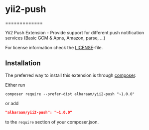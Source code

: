 # yii2-push
=============

Yii2 Push Extension - Provide support for different push notification services (Basic GCM &amp; Apns, Amazon, parse, ...)

For license information check the [LICENSE](LICENSE)-file.


Installation
------------

The preferred way to install this extension is through [composer](http://getcomposer.org/download/).

Either run

```
composer require --prefer-dist albaraam/yii2-push "~1.0.0"
```
or add

```json
"albaraam/yii2-push": "~1.0.0"
```

to the `require` section of your composer.json.
